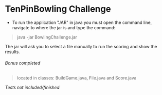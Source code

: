 # TenPinBowling Challenge

* To run the application "JAR" in java you must open the command line, navigate to where the jar is and type the command:

 > java -jar BowlingChallenge.jar
    
The jar will ask you to select a file manually to run the scoring and show the results.

###### Bonus completed
 > located in classes: BuildGame.java, File.java and Score.java
  
*Tests not included/finished*
    
